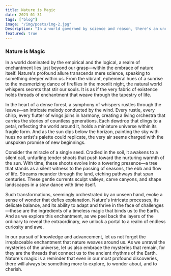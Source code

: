 ```yaml
---
title: Nature is Magic
date: 2023-01-31
tags: ["blog"]
image: "/img/posts/img-2.jpg"
Description: "In a world governed by science and reason, there's an undeniable magic that resides in nature's embrace. From the vibrant hues of a sunrise to the intricate symphony of a forest, nature's enchantment is woven into the very fabric of our existence. The way a single seed transforms into a towering tree or how a gentle stream shapes landscapes over eons is a testament to the awe-inspiring magic of the natural world. Exploring this enchantment opens a portal to a realm of wonder that reminds us of the mysteries that continue to unfold around us."
featured: true
---
```


### Nature is Magic

In a world dominated by the empirical and the logical, a realm of enchantment lies just beyond our grasp—within the embrace of nature itself. Nature's profound allure transcends mere science, speaking to something deeper within us. From the vibrant, ephemeral hues of a sunrise to the mesmerizing dance of fireflies in the moonlit night, the natural world whispers secrets that stir our souls. It is as if the very fabric of existence holds threads of enchantment that weave through the tapestry of life.

In the heart of a dense forest, a symphony of whispers rustles through the leaves—an intricate melody conducted by the wind. Every rustle, every chirp, every flutter of wings joins in harmony, creating a living orchestra that carries the stories of countless generations. Each dewdrop that clings to a petal, reflecting the world around it, holds a miniature universe within its fragile form. And as the sun dips below the horizon, painting the sky with hues no artist's palette could replicate, the very air seems charged with the unspoken promise of new beginnings.

Consider the miracle of a single seed. Cradled in the soil, it awakens to a silent call, unfurling tender shoots that push toward the nurturing warmth of the sun. With time, these shoots evolve into a towering presence—a tree that stands as a silent witness to the passing of seasons, the ebb and flow of life. Streams meander through the land, etching pathways that span centuries. These gentle currents sculpt valleys, carve canyons, and shape landscapes in a slow dance with time itself.

Such transformations, seemingly orchestrated by an unseen hand, evoke a sense of wonder that defies explanation. Nature's intricate processes, its delicate balance, and its ability to adapt and thrive in the face of challenges—these are the ingredients of a timeless magic that binds us to the Earth. And as we explore this enchantment, as we peel back the layers of the ordinary to reveal the extraordinary, we unlock a portal to a realm of endless curiosity and awe.

In our pursuit of knowledge and advancement, let us not forget the irreplaceable enchantment that nature weaves around us. As we unravel the mysteries of the universe, let us also embrace the mysteries that remain, for they are the threads that connect us to the ancient rhythms of the Earth. Nature's magic is a reminder that even in our most profound discoveries, there will always be something more to explore, to wonder about, and to cherish.
